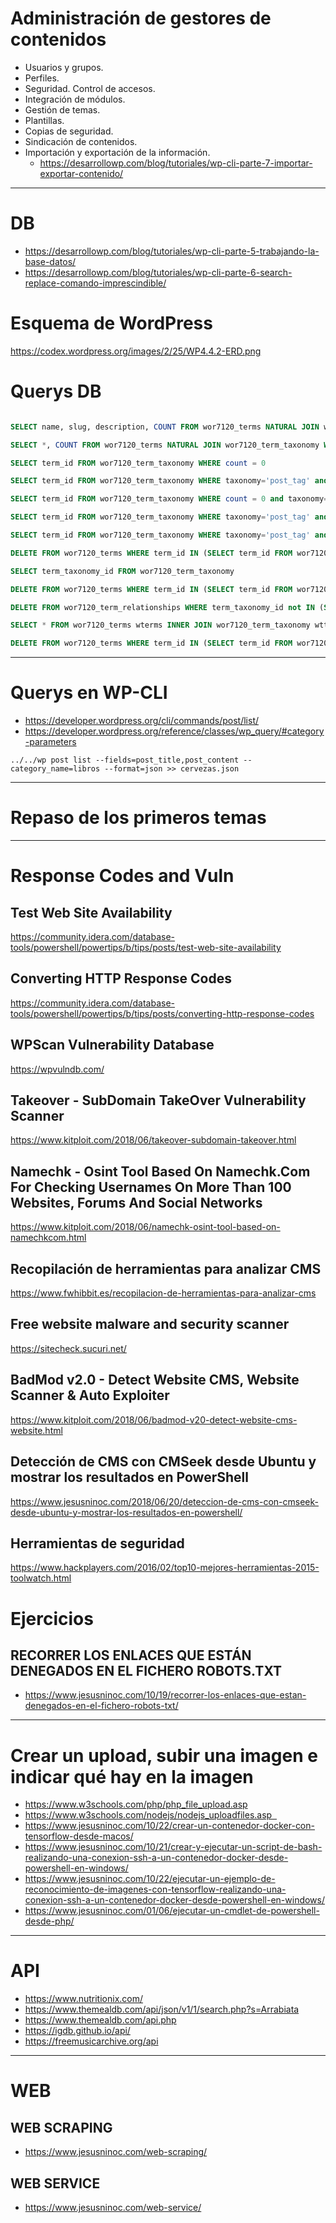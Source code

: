 # Administración de gestores de contenidos
- Usuarios y grupos.
- Perfiles.
- Seguridad. Control de accesos.
- Integración de módulos.
- Gestión de temas.
- Plantillas.
- Copias de seguridad.
- Sindicación de contenidos.
- Importación y exportación de la información.
  * https://desarrollowp.com/blog/tutoriales/wp-cli-parte-7-importar-exportar-contenido/

------------------------

# DB
* https://desarrollowp.com/blog/tutoriales/wp-cli-parte-5-trabajando-la-base-datos/
* https://desarrollowp.com/blog/tutoriales/wp-cli-parte-6-search-replace-comando-imprescindible/

# Esquema de WordPress
https://codex.wordpress.org/images/2/25/WP4.4.2-ERD.png

# Querys DB

```SQL

SELECT name, slug, description, COUNT FROM wor7120_terms NATURAL JOIN wor7120_term_taxonomy WHERE taxonomy="post_tag" ORDER BY name

SELECT *, COUNT FROM wor7120_terms NATURAL JOIN wor7120_term_taxonomy WHERE taxonomy="post_tag" AND name NOT LIKE '%Listado%' AND name NOT LIKE '%SANTO%' ORDER BY name

SELECT term_id FROM wor7120_term_taxonomy WHERE count = 0

SELECT term_id FROM wor7120_term_taxonomy WHERE taxonomy='post_tag' and term_id=28709

SELECT term_id FROM wor7120_term_taxonomy WHERE count = 0 and taxonomy='post_tag' and term_id NOT LIKE 28709 and term_id NOT LIKE 28710 and term_id NOT LIKE 30248

SELECT term_id FROM wor7120_term_taxonomy WHERE taxonomy='post_tag' and (term_id  LIKE 28709 or term_id  LIKE 28710 or term_id  LIKE 30248)

SELECT term_id FROM wor7120_term_taxonomy WHERE taxonomy='post_tag' and (term_id NOT LIKE 28709 or term_id NOT LIKE 28710 or term_id NOT LIKE 30248)

DELETE FROM wor7120_terms WHERE term_id IN (SELECT term_id FROM wor7120_term_taxonomy WHERE taxonomy='post_tag' and (term_id NOT LIKE 28709 and term_id NOT LIKE 28710 and term_id NOT LIKE 28625));

SELECT term_taxonomy_id FROM wor7120_term_taxonomy

DELETE FROM wor7120_terms WHERE term_id IN (SELECT term_id FROM wor7120_term_taxonomy WHERE taxonomy='post_tag' and (term_id NOT LIKE 28709 or term_id NOT LIKE 28710 or term_id NOT LIKE 30248));

DELETE FROM wor7120_term_relationships WHERE term_taxonomy_id not IN (SELECT term_taxonomy_id FROM wor7120_term_taxonomy);

SELECT * FROM wor7120_terms wterms INNER JOIN wor7120_term_taxonomy wttax ON wterms.term_id = wttax.term_id WHERE wttax.taxonomy =  'post_tag' AND wttax.count =0;

DELETE FROM wor7120_terms WHERE term_id IN (SELECT term_id FROM wor7120_term_taxonomy WHERE taxonomy='post_tag' and (term_id NOT LIKE 28709 and term_id NOT LIKE 28710 and term_id NOT LIKE 28625))
```

------------------------

# Querys en WP-CLI

* https://developer.wordpress.org/cli/commands/post/list/
* https://developer.wordpress.org/reference/classes/wp_query/#category-parameters

```wp
../../wp post list --fields=post_title,post_content --category_name=libros --format=json >> cervezas.json
```

------------------------

# Repaso de los primeros temas

------------------------

# Response Codes and Vuln
## Test Web Site Availability
https://community.idera.com/database-tools/powershell/powertips/b/tips/posts/test-web-site-availability

## Converting HTTP Response Codes
https://community.idera.com/database-tools/powershell/powertips/b/tips/posts/converting-http-response-codes

## WPScan Vulnerability Database
https://wpvulndb.com/

## Takeover - SubDomain TakeOver Vulnerability Scanner
https://www.kitploit.com/2018/06/takeover-subdomain-takeover.html

## Namechk - Osint Tool Based On Namechk.Com For Checking Usernames On More Than 100 Websites, Forums And Social Networks
https://www.kitploit.com/2018/06/namechk-osint-tool-based-on-namechkcom.html

## Recopilación de herramientas para analizar CMS
https://www.fwhibbit.es/recopilacion-de-herramientas-para-analizar-cms

## Free website malware and security scanner
https://sitecheck.sucuri.net/

## BadMod v2.0 - Detect Website CMS, Website Scanner & Auto Exploiter
https://www.kitploit.com/2018/06/badmod-v20-detect-website-cms-website.html

## Detección de CMS con CMSeek desde Ubuntu y mostrar los resultados en PowerShell
https://www.jesusninoc.com/2018/06/20/deteccion-de-cms-con-cmseek-desde-ubuntu-y-mostrar-los-resultados-en-powershell/

## Herramientas de seguridad
https://www.hackplayers.com/2016/02/top10-mejores-herramientas-2015-toolwatch.html

# Ejercicios
## RECORRER LOS ENLACES QUE ESTÁN DENEGADOS EN EL FICHERO ROBOTS.TXT
* https://www.jesusninoc.com/10/19/recorrer-los-enlaces-que-estan-denegados-en-el-fichero-robots-txt/

------------------------

# Crear un upload, subir una imagen e indicar qué hay en la imagen
* https://www.w3schools.com/php/php_file_upload.asp
* https://www.w3schools.com/nodejs/nodejs_uploadfiles.asp  
* https://www.jesusninoc.com/10/22/crear-un-contenedor-docker-con-tensorflow-desde-macos/
* https://www.jesusninoc.com/10/21/crear-y-ejecutar-un-script-de-bash-realizando-una-conexion-ssh-a-un-contenedor-docker-desde-powershell-en-windows/
* https://www.jesusninoc.com/10/22/ejecutar-un-ejemplo-de-reconocimiento-de-imagenes-con-tensorflow-realizando-una-conexion-ssh-a-un-contenedor-docker-desde-powershell-en-windows/
* https://www.jesusninoc.com/01/06/ejecutar-un-cmdlet-de-powershell-desde-php/

------------------------

# API
* https://www.nutritionix.com/
* https://www.themealdb.com/api/json/v1/1/search.php?s=Arrabiata
* https://www.themealdb.com/api.php
* https://igdb.github.io/api/
* https://freemusicarchive.org/api


-------------------------

# WEB
## WEB SCRAPING
* https://www.jesusninoc.com/web-scraping/
## WEB SERVICE
* https://www.jesusninoc.com/web-service/
